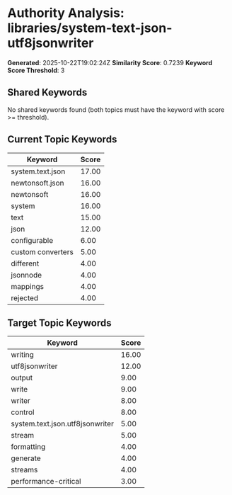 # Authority Analysis: libraries/system-text-json-utf8jsonwriter

**Generated**: 2025-10-22T19:02:24Z
**Similarity Score**: 0.7239
**Keyword Score Threshold**: 3

## Shared Keywords

No shared keywords found (both topics must have the keyword with score >= threshold).

## Current Topic Keywords

| Keyword | Score |
|---------|-------|
| system.text.json | 17.00 |
| newtonsoft.json | 16.00 |
| newtonsoft | 16.00 |
| system | 16.00 |
| text | 15.00 |
| json | 12.00 |
| configurable | 6.00 |
| custom converters | 5.00 |
| different | 4.00 |
| jsonnode | 4.00 |
| mappings | 4.00 |
| rejected | 4.00 |

## Target Topic Keywords

| Keyword | Score |
|---------|-------|
| writing | 16.00 |
| utf8jsonwriter | 12.00 |
| output | 9.00 |
| write | 9.00 |
| writer | 8.00 |
| control | 8.00 |
| system.text.json.utf8jsonwriter | 5.00 |
| stream | 5.00 |
| formatting | 4.00 |
| generate | 4.00 |
| streams | 4.00 |
| performance-critical | 3.00 |

